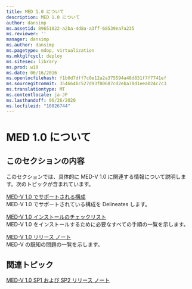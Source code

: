 ```yaml
---
title: MED 1.0 について
description: MED 1.0 について
author: dansimp
ms.assetid: 89651022-a2ba-4d8a-a3ff-68539ea7a235
ms.reviewer: ''
manager: dansimp
ms.author: dansimp
ms.pagetype: mdop, virtualization
ms.mktglfcycl: deploy
ms.sitesec: library
ms.prod: w10
ms.date: 06/16/2016
ms.openlocfilehash: f1b0d7dff7c0e12a2a375594a48d831f7f7741ef
ms.sourcegitcommit: 354664bc527d93f80687cd2eba70d1eea024c7c3
ms.translationtype: MT
ms.contentlocale: ja-JP
ms.lasthandoff: 06/26/2020
ms.locfileid: "10826744"
---
```

# MED 1.0 について


## このセクションの内容


このセクションでは、具体的に MED-V 1.0 に関連する情報について説明します。次のトピックが含まれています。

<a href="" id="med-v-1-0-supported-configurations"></a>[MED-V 1.0 でサポートされる構成](med-v-10-supported-configurationsmedv-10.md)  
MED-V 1.0 でサポートされている構成を Delineates します。

<a href="" id="med-v-1-0-installation-checklist"></a>[MED-V 1.0 インストールのチェックリスト](med-v-10-installation-checklist.md)  
MED-V 1.0 をインストールするために必要なすべての手順の一覧を示します。

<a href="" id="med-v-1-0-release-notes"></a>[MED-V 1.0 リリース ノート](med-v-10-release-notesmedv-10.md)  
MED-V の既知の問題の一覧を示します。

## 関連トピック


[MED-V 1.0 SP1 および SP2 リリース ノート](med-v-10-sp1-and-sp2-release-notesmedv-10-sp1.md)

 

 





